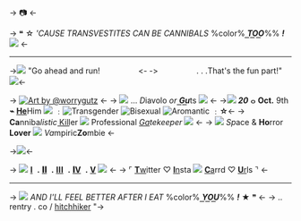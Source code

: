 -> 📷 <- 

-> ❝ ☆ *'CAUSE TRANSVESTITES CAN BE CANNIBALS* %color% ***T͟O͟O͟***%%  ***!*** ![](https://massacre.crd.co/assets/images/gallery14/31b53916.gif?v=b5c95905) <-
*** 
->![](https://massacre.crd.co/assets/images/gallery02/dc89a86b.gif?v=b5c95905) "Go ahead and run! ㅤㅤㅤㅤㅤ<-
->ㅤㅤㅤㅤㅤ . . .That's the fun part!" ![](https://massacre.crd.co/assets/images/gallery04/d7549a49.gif?v=b5c95905)<-

-> [![Art by @worrygutz](https://files.catbox.moe/pm22mj.png)](https://www.tumblr.com/worrygutz/738258555263729664/) <-
-> ![](https://files.catbox.moe/4s6h21.png) ... *D*iavolo *or* ***G͟u͟***ts ![](https://massacre.crd.co/assets/images/gallery14/a1dc046c.png?v=b5c95905) <- 
->![](https://massacre.crd.co/assets/images/gallery14/f545000c.gif?v=b5c95905) ***20*** ⴰ **Oct.** 9th **⌁** [**He**](https://pronouns.cc/@Cannibal)Him ![](https://massacre.crd.co/assets/images/gallery15/ac4c8cc8.gif?v=b5c95905) ﹕![Transgender](https://f2.toyhou.se/file/f2-toyhou-se/images/22462976_bnJBzlfCUwdl2gz.png?1623251708) ![Bisexual](https://f2.toyhou.se/file/f2-toyhou-se/images/22459674_bkn0ph3oiADvykk.png?1623251719) ![Aromantic](https://f2.toyhou.se/file/f2-toyhou-se/images/22462746_Ex3zGlF5M0PQXak.png?1623251728) ﹕**☆**<-
-> **Ca**nniba*listic* K͟i͟l͟l͟er ![](https://massacre.crd.co/assets/images/gallery14/eee34cae.gif?v=b5c95905) Professional *[Ga](https://rentry.co/-gatekeeper)tekeeper* ![](https://massacre.crd.co/assets/images/gallery14/c55843e3.png?v=b5c95905) <-
-> ![](https://massacre.crd.co/assets/images/gallery15/e9992e9c.gif?v=b5c95905) *Sp*ace & **Ho**rror **Lover** ![](https://massacre.crd.co/assets/images/gallery02/ac9381bb.gif?v=b5c95905) *Va*mpiric**Zo**mbie <-

->![](https://massacre.crd.co/assets/images/gallery25/b224c393.gif?v=b5c95905)<-

-> ![](https://massacre.crd.co/assets/images/gallery14/7fc897fe.gif?v=b5c95905) [𝐈](https://rentry.co/-violent) ‎ **.**‎  [**𝐈𝐈**](https://rentry.co/-kin) ‎ **.**‎  [𝐈𝐈𝐈](https://rentry.co/-hamon) ‎ **.**‎  [**𝐈V**](https://rentry.co/-carcass) ‎ **.**‎  [**V**](https://rentry.co/-stabbing) ![](https://massacre.crd.co/assets/images/gallery14/6a21c73b.gif?v=b5c95905) <-
-> ⌜ [**T**w](https://twitter.com/konodiavoloda)itter ♡ [**I**n](https://www.instagram.com/diavoloification/)sta ![](https://massacre.crd.co/assets/images/gallery14/1b1c180d.gif?v=b5c95905) [**C**a](https://pissking.carrd.co/)rrd ♡ [**U**r](https://rentry.co/Basement)ls ⌝ <-
***
-> ![](https://massacre.crd.co/assets/images/gallery14/f1639637.gif?v=b5c95905) *AND I'LL FEEL BETTER AFTER I EAT* %color% ***Y͟O͟U͟***%% ***!*** ★ ❞ <-
-> .. rentry . co / [hitchhiker](https://open.spotify.com/playlist/4ShWj3tSFOE4tHovKzX3Uq?si=11f0fc67bb3146cf) "->